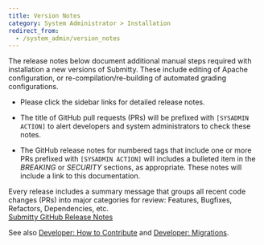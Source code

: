 ```yaml
---
title: Version Notes
category: System Administrator > Installation
redirect_from:
  - /system_admin/version_notes
---
```


The release notes below document additional manual steps required with
installation a new versions of Submitty.  These include editing of
Apache configuration, or re-compilation/re-building of automated
grading configurations.


* Please click the sidebar links for detailed release notes.


* The title of GitHub pull requests (PRs) will be prefixed with
   `[SYSADMIN ACTION]` to alert developers and system administrators
   to check these notes.


* The GitHub release notes for numbered tags that include one or more
   PRs prefixed with `[SYSADMIN ACTION]` will includes a bulleted item
   in the _BREAKING_ or _SECURITY_ sections, as appropriate.  These
   notes will include a link to this documentation.


Every release includes a summary message that groups all recent code
changes (PRs) into major categories for review: Features, Bugfixes,
Refactors, Dependencies, etc.  
[Submitty GitHub Release Notes](https://github.com/Submitty/Submitty/releases)


See also
[Developer: How to Contribute](/developer/getting_started/how_to_contribute) and
[Developer: Migrations](/developer/development_instructions/migrations).




